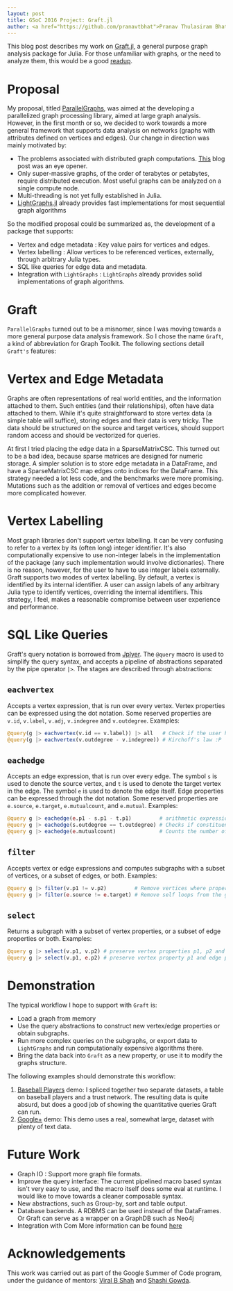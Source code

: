 ```yaml
---
layout: post
title: GSoC 2016 Project: Graft.jl
author: <a href="https://github.com/pranavtbhat">Pranav Thulasiram Bhat</a>
---
```


This blog post describes my work on [Graft.jl](https://github.com/pranavtbhat/Graft.jl), a general purpose graph analysis package for Julia. For those unfamiliar with graphs, or the need to analyze them, this would be a good [readup](https://www.cl.cam.ac.uk/teaching/1011/PrincComm/slides/graph_theory_1-11.pdf).

# Proposal
My proposal, titled [ParallelGraphs](https://github.com/pranavtbhat/Gsoc2016/blob/master/Proposal.md), was aimed at the developing a parallelized graph processing
library, aimed at large graph analysis. However, in the first month or so, we decided to work towards a more general framework that supports data analysis on
networks (graphs with attributes defined on vertices and edges).
Our change in direction was mainly motivated by:
- The problems associated with distributed graph computations. [This](http://www.frankmcsherry.org/graph/scalability/cost/2015/01/15/COST.html)
blog post was an eye opener.
- Only super-massive graphs, of the order of terabytes or petabytes, require distributed execution. Most useful graphs can be analyzed on a single compute node.
- Multi-threading is not yet fully established in Julia.
- [LightGraphs.jl](https://github.com/JuliaGraphs/LightGraphs.jl) already provides fast implementations for most sequential graph algorithms

So the modified proposal could be summarized as, the development of a package that supports:
- Vertex and edge metadata : Key value pairs for vertices and edges.
- Vertex labelling : Allow vertices to be referenced vertices, externally, through arbitrary Julia types.
- SQL like queries for edge data and metadata.
- Integration with `LightGraphs` : `LightGraphs` already provides solid implementations of graph algorithms.

# Graft
`ParallelGraphs` turned out to be a misnomer, since I was moving towards a more general purpose data analysis framework. So I chose the name `Graft`, a kind of abbreviation for Graph Toolkit. The following sections detail `Graft's` features:

# Vertex and Edge Metadata
Graphs are often representations of real world entities, and the information attached to them. Such entities (and their relationships), often have data attached to them.
While it's quite straightforward to store vertex data (a simple table will suffice), storing edges and their data is very tricky. The data should be structured on the
source and target vertices, should support random access and should be vectorized for queries.

At first I tried placing the edge data in a SparseMatrixCSC. This turned out to be a bad idea, because sparse matrices are designed for numeric storage.
A simpler solution is to store edge metadata in a DataFrame, and have a SparseMatrixCSC map edges onto indices for the DataFrame. This strategy needed a lot less
code, and the benchmarks were more promising. Mutations such as the addition or removal of vertices and edges become more complicated however.

# Vertex Labelling
Most graph libraries don't support vertex labelling. It can be very confusing to refer to a vertex by its (often long) integer identifier. It's also
computationally expensive to use non-integer labels in the implementation of the package (any such implementation would involve dictionaries). There is no reason, however,
for the user to have to use integer labels externally. Graft supports two modes of vertex labelling. By default, a vertex is identified by its internal identifier. A user
can assign labels of any arbitrary Julia type to identify vertices, overriding the internal identifiers. This strategy, I feel, makes a reasonable compromise between
user experience and performance.

# SQL Like Queries
Graft's query notation is borrowed from [Jplyer](https://github.com/davidagold/jplyr.jl). The `@query` macro is used to simplify the query syntax, and
accepts a pipeline of abstractions separated by the pipe operator `|>`. The stages are described through abstractions:

## `eachvertex`
Accepts a vertex expression, that is run over every vertex. Vertex properties can be expressed using the dot notation. Some reserved properties are `v.id`, `v.label`,
`v.adj`, `v.indegree` and `v.outdegree`.
Examples:

```julia
@query(g |> eachvertex(v.id == v.label)) |> all   # Check if the user has overridden the default labels
@query(g |> eachvertex(v.outdegree - v.indegree)) # Kirchoff's law :P
```

## `eachedge`
Accepts an edge expression, that is run over every edge. The symbol `s` is used to denote
the source vertex, and `t` is used to denote the target vertex in the edge. The symbol `e` is used to denote
the edge itself. Edge properties can be expressed through the dot notation. Some reserved properties are `e.source`, `e.target`, `e.mutualcount`, and `e.mutual`.
Examples:
```julia
@query g |> eachedge(e.p1 - s.p1 - t.p1)         # arithmetic expression on edge and constituent vertices' properties
@query g |> eachedge(s.outdegree == t.outdegree) # Checks if constituent vertices have the same outdegree
@query g |> eachedge(e.mutualcount)              # Counts the number of "mutual friends" between the participating vertices in each edge
```

## `filter`
Accepts vertex or edge expressions and computes subgraphs with a subset of vertices, or a subset
of edges, or both.
Examples:
```julia
@query g |> filter(v.p1 != v.p2)         # Remove vertices where property p1 equals property p2
@query g |> filter(e.source != e.target) # Remove self loops from the graph
```

## `select`
Returns a subgraph with a subset of vertex properties, or a subset of edge properties or both.
Examples:
```julia
@query g |> select(v.p1, v.p2) # preserve vertex properties p1, p2 and nothing else
@query g |> select(v.p1, e.p2) # preserve vertex property p1 and edge property p2
```

# Demonstration
The typical workflow I hope to support with `Graft` is:
- Load a graph from memory
- Use the query abstractions to construct new vertex/edge properties or obtain subgraphs.
- Run more complex queries on the subgraphs, or export data to `LightGraphs` and run computationally expensive algorithms there.
- Bring the data back into `Graft` as a new property, or use it to modify the graphs structure.

The following examples should demonstrate this workflow:
1. [Baseball Players](https://github.com/pranavtbhat/Graft.jl/blob/master/examples/baseball.ipynb) demo: I spliced together two separate datasets, a table on baseball players
and a trust network. The resulting data is quite absurd, but does a good job of showing
the quantitative queries Graft can run.
2. [Google+](https://github.com/pranavtbhat/Graft.jl/blob/master/examples/google%2B.ipynb) demo: This demo uses a real, somewhat large, dataset with plenty of text data.

# Future Work
- Graph IO : Support more graph file formats.
- Improve the query interface: The current pipelined macro based syntax isn't very easy to use, and the macro itself does some eval at runtime. I would like to move towards a cleaner composable syntax.
- New abstractions, such as Group-by, sort and table output.
- Database backends. A RDBMS can be used instead of the DataFrames. Or Graft can serve as a wrapper on a GraphDB such as Neo4j
- Integration with Com
More information can be found [here](https://github.com/pranavtbhat/Graft.jl/issues)

# Acknowledgements
This work was carried out as part of the Google Summer of Code program, under the guidance of mentors: [Viral B Shah](https://github.com/viralbshah) and [Shashi Gowda](https://github.com/shashi).
